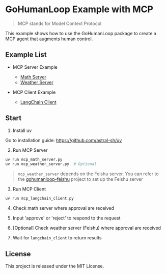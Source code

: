# GoHumanLoop Example with MCP

> MCP stands for Model Context Protocol

This example shows how to use the GoHumanLoop package to create a MCP agent that augments human control.

## Example List

- MCP Server Example

  - [Math Server](MCP/mcp_mcp_server.py)
  - [Weather Server](MCP/mcp_weather_server.py)

- MCP Client Example
  - [LangChain Client](MCP/mcp_langchain_client.py)

## Start

1. Install uv

Go to installation guide: https://github.com/astral-sh/uv

2. Run MCP Server

```bash
uv run mcp_math_server.py
uv run mcp_weather_server.py  # Optional
```

> `mcp_weather_server` depends on the Feishu server. You can refer to the [gohumanloop-feishu](https://github.com/ptonlix/gohumanloop-feishu) project to set up the Feishu server

3. Run MCP Client

```bash
uv run mcp_langchain_client.py
```

4. Check math server where approval are received

5. Input 'approve' or 'reject' to respond to the request

6. [Optional] Check weather server (Feishu) where approval are received

7. Wait for `langchain_client` to return results

## License

This project is released under the MIT License.
